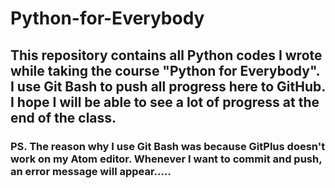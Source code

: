 # Python-for-Everybody
## This repository contains all Python codes I wrote while taking the course  "Python for Everybody". I use Git Bash to push all progress here to GitHub. I hope I will be able to see a lot of progress at the end of the class.
### PS. The reason why I use Git Bash was because GitPlus doesn't work on my Atom editor. Whenever I want to commit and push, an error message will appear.....

